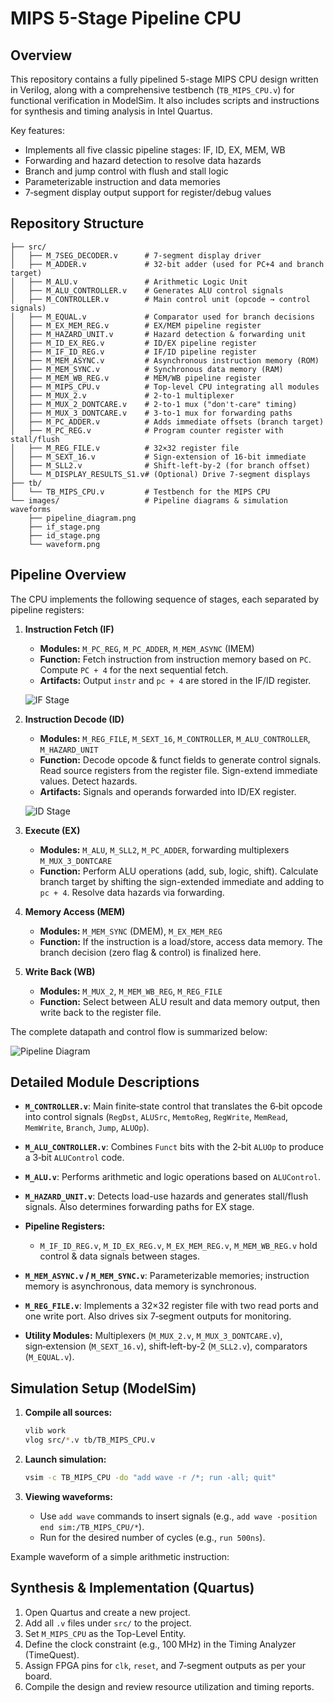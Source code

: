 # MIPS 5-Stage Pipeline CPU

## Overview

This repository contains a fully pipelined 5-stage MIPS CPU design written in Verilog, along with a comprehensive testbench (`TB_MIPS_CPU.v`) for functional verification in ModelSim. It also includes scripts and instructions for synthesis and timing analysis in Intel Quartus.

Key features:

* Implements all five classic pipeline stages: IF, ID, EX, MEM, WB
* Forwarding and hazard detection to resolve data hazards
* Branch and jump control with flush and stall logic
* Parameterizable instruction and data memories
* 7‑segment display output support for register/debug values

## Repository Structure

```
├── src/
│   ├── M_7SEG_DECODER.v      # 7-segment display driver
│   ├── M_ADDER.v             # 32-bit adder (used for PC+4 and branch target)
│   ├── M_ALU.v               # Arithmetic Logic Unit
│   ├── M_ALU_CONTROLLER.v    # Generates ALU control signals
│   ├── M_CONTROLLER.v        # Main control unit (opcode → control signals)
│   ├── M_EQUAL.v             # Comparator used for branch decisions
│   ├── M_EX_MEM_REG.v        # EX/MEM pipeline register
│   ├── M_HAZARD_UNIT.v       # Hazard detection & forwarding unit
│   ├── M_ID_EX_REG.v         # ID/EX pipeline register
│   ├── M_IF_ID_REG.v         # IF/ID pipeline register
│   ├── M_MEM_ASYNC.v         # Asynchronous instruction memory (ROM)
│   ├── M_MEM_SYNC.v          # Synchronous data memory (RAM)
│   ├── M_MEM_WB_REG.v        # MEM/WB pipeline register
│   ├── M_MIPS_CPU.v          # Top-level CPU integrating all modules
│   ├── M_MUX_2.v             # 2-to-1 multiplexer
│   ├── M_MUX_2_DONTCARE.v    # 2-to-1 mux ("don't-care" timing)
│   ├── M_MUX_3_DONTCARE.v    # 3-to-1 mux for forwarding paths
│   ├── M_PC_ADDER.v          # Adds immediate offsets (branch target)
│   ├── M_PC_REG.v            # Program counter register with stall/flush
│   ├── M_REG_FILE.v          # 32×32 register file
│   ├── M_SEXT_16.v           # Sign-extension of 16-bit immediate
│   ├── M_SLL2.v              # Shift-left-by-2 (for branch offset)
│   └── M_DISPLAY_RESULTS_S1.v# (Optional) Drive 7‑segment displays
├── tb/
│   └── TB_MIPS_CPU.v         # Testbench for the MIPS CPU
└── images/                   # Pipeline diagrams & simulation waveforms
    ├── pipeline_diagram.png
    ├── if_stage.png
    ├── id_stage.png
    └── waveform.png
```

## Pipeline Overview

The CPU implements the following sequence of stages, each separated by pipeline registers:

1. **Instruction Fetch (IF)**

   * **Modules:** `M_PC_REG`, `M_PC_ADDER`, `M_MEM_ASYNC` (IMEM)
   * **Function:** Fetch instruction from instruction memory based on `PC`. Compute `PC + 4` for the next sequential fetch.
   * **Artifacts:** Output `instr` and `pc + 4` are stored in the IF/ID register.

   ![IF Stage](images/if_stage.png)

2. **Instruction Decode (ID)**

   * **Modules:** `M_REG_FILE`, `M_SEXT_16`, `M_CONTROLLER`, `M_ALU_CONTROLLER`, `M_HAZARD_UNIT`
   * **Function:** Decode opcode & funct fields to generate control signals. Read source registers from the register file. Sign-extend immediate values. Detect hazards.
   * **Artifacts:** Signals and operands forwarded into ID/EX register.

   ![ID Stage](images/id_stage.png)

3. **Execute (EX)**

   * **Modules:** `M_ALU`, `M_SLL2`, `M_PC_ADDER`, forwarding multiplexers `M_MUX_3_DONTCARE`
   * **Function:** Perform ALU operations (add, sub, logic, shift). Calculate branch target by shifting the sign-extended immediate and adding to `pc + 4`. Resolve data hazards via forwarding.

4. **Memory Access (MEM)**

   * **Modules:** `M_MEM_SYNC` (DMEM), `M_EX_MEM_REG`
   * **Function:** If the instruction is a load/store, access data memory. The branch decision (zero flag & control) is finalized here.

5. **Write Back (WB)**

   * **Modules:** `M_MUX_2`, `M_MEM_WB_REG`, `M_REG_FILE`
   * **Function:** Select between ALU result and data memory output, then write back to the register file.

The complete datapath and control flow is summarized below:

![Pipeline Diagram](images/pipeline_diagram.png)

## Detailed Module Descriptions

* **`M_CONTROLLER.v`**: Main finite‑state control that translates the 6‑bit opcode into control signals (`RegDst`, `ALUSrc`, `MemtoReg`, `RegWrite`, `MemRead`, `MemWrite`, `Branch`, `Jump`, `ALUOp`).
* **`M_ALU_CONTROLLER.v`**: Combines `Funct` bits with the 2‑bit `ALUOp` to produce a 3‑bit `ALUControl` code.
* **`M_ALU.v`**: Performs arithmetic and logic operations based on `ALUControl`.
* **`M_HAZARD_UNIT.v`**: Detects load-use hazards and generates stall/flush signals. Also determines forwarding paths for EX stage.
* **Pipeline Registers:**

  * `M_IF_ID_REG.v`, `M_ID_EX_REG.v`, `M_EX_MEM_REG.v`, `M_MEM_WB_REG.v` hold control & data signals between stages.
* **`M_MEM_ASYNC.v` / `M_MEM_SYNC.v`**: Parameterizable memories; instruction memory is asynchronous, data memory is synchronous.
* **`M_REG_FILE.v`**: Implements a 32×32 register file with two read ports and one write port. Also drives six 7‑segment outputs for monitoring.
* **Utility Modules:** Multiplexers (`M_MUX_2.v`, `M_MUX_3_DONTCARE.v`), sign‑extension (`M_SEXT_16.v`), shift‑left-by-2 (`M_SLL2.v`), comparators (`M_EQUAL.v`).

## Simulation Setup (ModelSim)

1. **Compile all sources:**

   ```bash
   vlib work
   vlog src/*.v tb/TB_MIPS_CPU.v
   ```
2. **Launch simulation:**

   ```bash
   vsim -c TB_MIPS_CPU -do "add wave -r /*; run -all; quit"
   ```
3. **Viewing waveforms:**

   * Use `add wave` commands to insert signals (e.g., `add wave -position end sim:/TB_MIPS_CPU/*`).
   * Run for the desired number of cycles (e.g., `run 500ns`).

Example waveform of a simple arithmetic instruction:

## Synthesis & Implementation (Quartus)

1. Open Quartus and create a new project.
2. Add all `.v` files under `src/` to the project.
3. Set `M_MIPS_CPU` as the Top-Level Entity.
4. Define the clock constraint (e.g., 100 MHz) in the Timing Analyzer (TimeQuest).
5. Assign FPGA pins for `clk`, `reset`, and 7‑segment outputs as per your board.
6. Compile the design and review resource utilization and timing reports.

